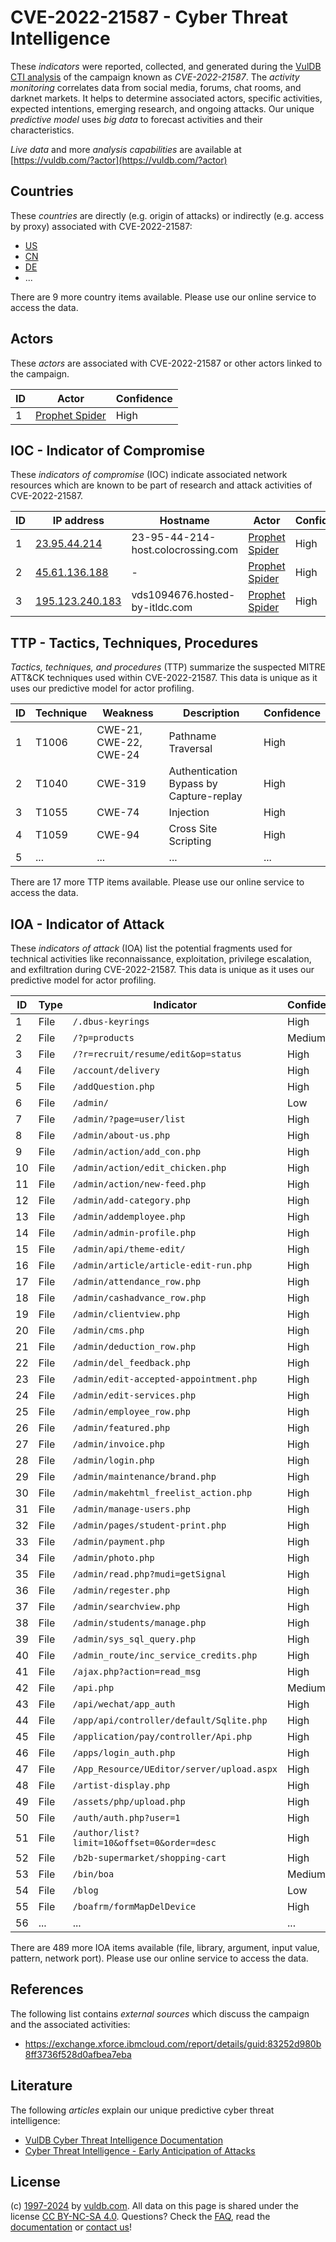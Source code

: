 # CVE-2022-21587 - Cyber Threat Intelligence

These _indicators_ were reported, collected, and generated during the [VulDB CTI analysis](https://vuldb.com/?kb.cti) of the campaign known as _CVE-2022-21587_. The _activity monitoring_ correlates data from social media, forums, chat rooms, and darknet markets. It helps to determine associated actors, specific activities, expected intentions, emerging research, and ongoing attacks. Our unique _predictive model_ uses _big data_ to forecast activities and their characteristics.

_Live data_ and more _analysis capabilities_ are available at [https://vuldb.com/?actor](https://vuldb.com/?actor)

## Countries

These _countries_ are directly (e.g. origin of attacks) or indirectly (e.g. access by proxy) associated with CVE-2022-21587:

* [US](https://vuldb.com/?country.us)
* [CN](https://vuldb.com/?country.cn)
* [DE](https://vuldb.com/?country.de)
* ...

There are 9 more country items available. Please use our online service to access the data.

## Actors

These _actors_ are associated with CVE-2022-21587 or other actors linked to the campaign.

ID | Actor | Confidence
-- | ----- | ----------
1 | [Prophet Spider](https://vuldb.com/?actor.prophet_spider) | High

## IOC - Indicator of Compromise

These _indicators of compromise_ (IOC) indicate associated network resources which are known to be part of research and attack activities of CVE-2022-21587.

ID | IP address | Hostname | Actor | Confidence
-- | ---------- | -------- | ----- | ----------
1 | [23.95.44.214](https://vuldb.com/?ip.23.95.44.214) | 23-95-44-214-host.colocrossing.com | [Prophet Spider](https://vuldb.com/?actor.prophet_spider) | High
2 | [45.61.136.188](https://vuldb.com/?ip.45.61.136.188) | - | [Prophet Spider](https://vuldb.com/?actor.prophet_spider) | High
3 | [195.123.240.183](https://vuldb.com/?ip.195.123.240.183) | vds1094676.hosted-by-itldc.com | [Prophet Spider](https://vuldb.com/?actor.prophet_spider) | High

## TTP - Tactics, Techniques, Procedures

_Tactics, techniques, and procedures_ (TTP) summarize the suspected MITRE ATT&CK techniques used within CVE-2022-21587. This data is unique as it uses our predictive model for actor profiling.

ID | Technique | Weakness | Description | Confidence
-- | --------- | -------- | ----------- | ----------
1 | T1006 | CWE-21, CWE-22, CWE-24 | Pathname Traversal | High
2 | T1040 | CWE-319 | Authentication Bypass by Capture-replay | High
3 | T1055 | CWE-74 | Injection | High
4 | T1059 | CWE-94 | Cross Site Scripting | High
5 | ... | ... | ... | ...

There are 17 more TTP items available. Please use our online service to access the data.

## IOA - Indicator of Attack

These _indicators of attack_ (IOA) list the potential fragments used for technical activities like reconnaissance, exploitation, privilege escalation, and exfiltration during CVE-2022-21587. This data is unique as it uses our predictive model for actor profiling.

ID | Type | Indicator | Confidence
-- | ---- | --------- | ----------
1 | File | `/.dbus-keyrings` | High
2 | File | `/?p=products` | Medium
3 | File | `/?r=recruit/resume/edit&op=status` | High
4 | File | `/account/delivery` | High
5 | File | `/addQuestion.php` | High
6 | File | `/admin/` | Low
7 | File | `/admin/?page=user/list` | High
8 | File | `/admin/about-us.php` | High
9 | File | `/admin/action/add_con.php` | High
10 | File | `/admin/action/edit_chicken.php` | High
11 | File | `/admin/action/new-feed.php` | High
12 | File | `/admin/add-category.php` | High
13 | File | `/admin/addemployee.php` | High
14 | File | `/admin/admin-profile.php` | High
15 | File | `/admin/api/theme-edit/` | High
16 | File | `/admin/article/article-edit-run.php` | High
17 | File | `/admin/attendance_row.php` | High
18 | File | `/admin/cashadvance_row.php` | High
19 | File | `/admin/clientview.php` | High
20 | File | `/admin/cms.php` | High
21 | File | `/admin/deduction_row.php` | High
22 | File | `/admin/del_feedback.php` | High
23 | File | `/admin/edit-accepted-appointment.php` | High
24 | File | `/admin/edit-services.php` | High
25 | File | `/admin/employee_row.php` | High
26 | File | `/admin/featured.php` | High
27 | File | `/admin/invoice.php` | High
28 | File | `/admin/login.php` | High
29 | File | `/admin/maintenance/brand.php` | High
30 | File | `/admin/makehtml_freelist_action.php` | High
31 | File | `/admin/manage-users.php` | High
32 | File | `/admin/pages/student-print.php` | High
33 | File | `/admin/payment.php` | High
34 | File | `/admin/photo.php` | High
35 | File | `/admin/read.php?mudi=getSignal` | High
36 | File | `/admin/regester.php` | High
37 | File | `/admin/searchview.php` | High
38 | File | `/admin/students/manage.php` | High
39 | File | `/admin/sys_sql_query.php` | High
40 | File | `/admin_route/inc_service_credits.php` | High
41 | File | `/ajax.php?action=read_msg` | High
42 | File | `/api.php` | Medium
43 | File | `/api/wechat/app_auth` | High
44 | File | `/app/api/controller/default/Sqlite.php` | High
45 | File | `/application/pay/controller/Api.php` | High
46 | File | `/apps/login_auth.php` | High
47 | File | `/App_Resource/UEditor/server/upload.aspx` | High
48 | File | `/artist-display.php` | High
49 | File | `/assets/php/upload.php` | High
50 | File | `/auth/auth.php?user=1` | High
51 | File | `/author/list?limit=10&offset=0&order=desc` | High
52 | File | `/b2b-supermarket/shopping-cart` | High
53 | File | `/bin/boa` | Medium
54 | File | `/blog` | Low
55 | File | `/boafrm/formMapDelDevice` | High
56 | ... | ... | ...

There are 489 more IOA items available (file, library, argument, input value, pattern, network port). Please use our online service to access the data.

## References

The following list contains _external sources_ which discuss the campaign and the associated activities:

* https://exchange.xforce.ibmcloud.com/report/details/guid:83252d980b8ff3736f528d0afbea7eba

## Literature

The following _articles_ explain our unique predictive cyber threat intelligence:

* [VulDB Cyber Threat Intelligence Documentation](https://vuldb.com/?kb.cti)
* [Cyber Threat Intelligence - Early Anticipation of Attacks](https://www.scip.ch/en/?labs.20201022)

## License

(c) [1997-2024](https://vuldb.com/?kb.changelog) by [vuldb.com](https://vuldb.com/?kb.about). All data on this page is shared under the license [CC BY-NC-SA 4.0](https://creativecommons.org/licenses/by-nc-sa/4.0/). Questions? Check the [FAQ](https://vuldb.com/?kb.faq), read the [documentation](https://vuldb.com/?kb) or [contact us](https://vuldb.com/?contact)!
